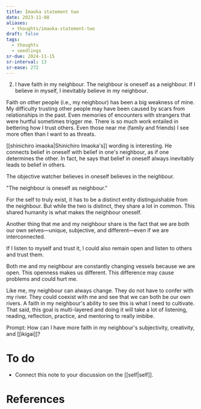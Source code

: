 ```yaml
---
title: Imaoka statement two
date: 2023-11-08
aliases:
  - thoughts/imaoka-statement-two
draft: false
tags:
  - thoughts
  - seedlings
sr-due: 2024-11-15
sr-interval: 13
sr-ease: 272
---
```

2. I have faith in my neighbour. The neighbour is oneself as a neighbour. If I believe in myself, I inevitably believe in my neighbour.

Faith on other people (i.e., my neighbour) has been a big weakness of mine. My difficulty trusting other people may have been caused by scars from relationships in the past. Even memories of encounters with strangers that were hurtful sometimes trigger me. There is so much work entailed in bettering how I trust others. Even those near me (family and friends) I see more often than I want to as threats.

[[shinichiro imaoka|Shinichiro Imaoka's]] wording is interesting. He connects belief in oneself with belief in one's neighbour, as if one determines the other. In fact, he says that belief in oneself always inevitably leads to belief in others.

The objective watcher believes in oneself believes in the neighbour.

"The neighbour is oneself as neighbour."

For the self to truly exist, it has to be a distinct entity distinguishable from the neighbour. But while the two is distinct, they share a lot in common. This shared humanity is what makes the neighbour oneself.

Another thing that me and my neighbour share is the fact that we are both our own selves—unique, subjective, and different—even if we are interconnected.

If I listen to myself and trust it, I could also remain open and listen to others and trust them.

Both me and my neighbour are constantly changing vessels because we are open. This openness makes us different. This difference may cause problems and could hurt me.

Like me, my neighbour can always change. They do not have to confer with my river. They could coexist with me and see that we can both be our own rivers. A faith in my neighbour's ability to see this is what I need to cultivate. That said, this goal is multi-layered and doing it will take a lot of listening, reading, reflection, practice, and mentoring to really imbibe.

Prompt: How can I have more faith in my neighbour's subjectivity, creativity, and [[ikigai]]?

# To do

- Connect this note to your discussion on the [[self|self]].

# References